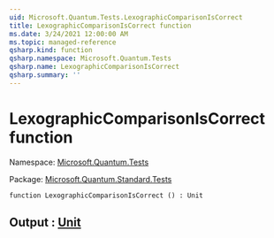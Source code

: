 ```yaml
---
uid: Microsoft.Quantum.Tests.LexographicComparisonIsCorrect
title: LexographicComparisonIsCorrect function
ms.date: 3/24/2021 12:00:00 AM
ms.topic: managed-reference
qsharp.kind: function
qsharp.namespace: Microsoft.Quantum.Tests
qsharp.name: LexographicComparisonIsCorrect
qsharp.summary: ''
---
```


# LexographicComparisonIsCorrect function

Namespace: [Microsoft.Quantum.Tests](xref:Microsoft.Quantum.Tests)

Package: [Microsoft.Quantum.Standard.Tests](https://nuget.org/packages/Microsoft.Quantum.Standard.Tests)




```qsharp
function LexographicComparisonIsCorrect () : Unit
```


## Output : [Unit](xref:microsoft.quantum.lang-ref.unit)

